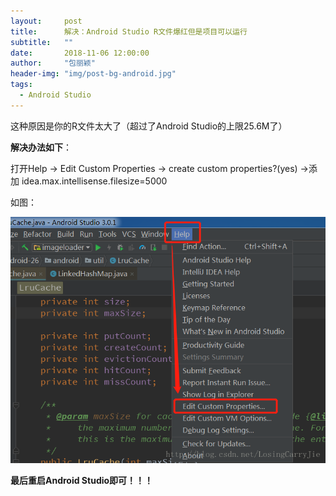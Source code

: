 ```yaml
---
layout:     post
title:      解决：Android Studio R文件爆红但是项目可以运行
subtitle:   ""
date:       2018-11-06 12:00:00
author:     "包丽颖"
header-img: "img/post-bg-android.jpg"
tags:
  - Android Studio
---
```


这种原因是你的R文件太大了（超过了Android Studio的上限25.6M了）

**解决办法如下**：

打开Help -> Edit Custom Properties -> create custom properties?(yes) ->添加 idea.max.intellisense.filesize=5000

如图：

![picture](picture_in_article/image.jpg)

**最后重启Android Studio即可！！！**